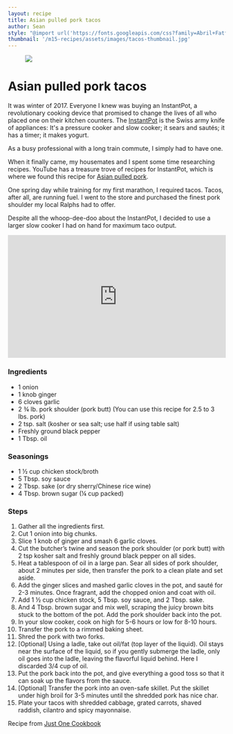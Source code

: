 ```yaml
---
layout: recipe
title: Asian pulled pork tacos
author: Sean
style: "@import url('https://fonts.googleapis.com/css?family=Abril+Fatface|Lato');body{margin:0;background-color:#e9af6c}.recipe-container{max-width:800px;width:calc(100% - 20px);margin-right:auto;margin-left:auto;padding:15px;background-color:#fff}.lead-image{max-width:800px;width:100%;margin:0 auto}.footnote,.ingredients,.steps{margin-top:30px}figure img{width:100%}h1{font-family: 'Abril Fatface', serif;font-size:36px;text-align:center;max-width:630px;margin:15px auto}h3{font-family:'Abril Fatface',serif;font-size:24px;max-width:630px;margin:15px auto}ol,p,ul{font-family:'Lato',sans-serif;font-size:18px;line-height:24px;max-width:630px;margin:15px auto}li{margin-bottom:15px}p.footnote{font-size:15px}"
thumbnail: '/m15-recipes/assets/images/tacos-thumbnail.jpg'
---
```

<div class="recipe-container">
	<figure class="lead-image">
		<img src="/m15-recipes/assets/images/tacos.jpg" />
	</figure>
	<h1>Asian pulled pork tacos</h1>
	<p>It was winter of 2017. Everyone I knew was buying an InstantPot, a revolutionary cooking device that promised to change the lives of all who placed one on their kitchen counters. The <a href="https://instantpot.com/" target="_blank">InstantPot</a> is the Swiss army knife of appliances: It's a pressure cooker and slow cooker; it sears and sautés; it has a timer; it makes yogurt.</p>
	<p>As a busy professional with a long train commute, I simply had to have one.</p>
	<p>When it finally came, my housemates and I spent some time researching recipes. YouTube has a treasure trove of recipes for InstantPot, which is where we found this recipe for <a href="https://www.youtube.com/watch?v=0Pf0L6HEdI8&t=1s" target="_blank">Asian pulled pork</a>.</p>
	<p>One spring day while training for my first marathon, I required tacos. Tacos, after all, are running fuel. I went to the store and purchased the finest pork shoulder my local Ralphs had to offer.</p>
	<p>Despite all the whoop-dee-doo about the InstantPot, I decided to use a larger slow cooker I had on hand for maximum taco output.</p>
	<style>.embed-container { position: relative; padding-bottom: 56.25%; height: 0; overflow: hidden; max-width: 100%; } .embed-container iframe, .embed-container object, .embed-container embed { position: absolute; top: 0; left: 0; width: 100%; height: 100%; }</style><div class='embed-container'><iframe src='https://www.youtube.com/embed/0Pf0L6HEdI8' frameborder='0' allowfullscreen></iframe></div>
	<div class="ingredients">
		<h3>Ingredients</h3>
		<ul>
			<li>1 onion</li>
			<li>1 knob ginger</li>
			<li>6 cloves garlic</li>
			<li>2 ¾ lb. pork shoulder (pork butt) (You can use this recipe for 2.5 to 3 lbs. pork)</li>
			<li>2 tsp. salt (kosher or sea salt; use half if using table salt)</li>
			<li>Freshly ground black pepper</li>
			<li>1 Tbsp. oil</li>
		</ul>
		<h3>Seasonings</h3>
		<ul>
			<li>1 ½ cup chicken stock/broth</li>
			<li>5 Tbsp. soy sauce</li>
			<li>2 Tbsp. sake (or dry sherry/Chinese rice wine)</li>
			<li>4 Tbsp. brown sugar (¼ cup packed)</li>
		</ul>
	</div>
	<div class="steps">
		<h3>Steps</h3>
		<ol>
			<li>Gather all the ingredients first.</li>
			<li>Cut 1 onion into big chunks.</li>
			<li>Slice 1 knob of ginger and smash 6 garlic cloves.</li>
			<li>Cut the butcher’s twine and season the pork shoulder (or pork butt) with 2 tsp kosher salt and freshly ground black pepper on all sides.</li>
			<li>Heat a tablespoon of oil in a large pan. Sear all sides of pork shoulder, about 2 minutes per side, then transfer the pork to a clean plate and set aside.</li>
			<li>Add the ginger slices and mashed garlic cloves in the pot, and sauté for 2-3 minutes. Once fragrant, add the chopped onion and coat with oil.</li>
			<li>Add 1 ½ cup chicken stock, 5 Tbsp. soy sauce, and 2 Tbsp. sake.</li>
			<li>And 4 Tbsp. brown sugar and mix well, scraping the juicy brown bits stuck to the bottom of the pot. Add the pork shoulder back into the pot.</li>
			<li>In your slow cooker, cook on high for 5-6 hours or low for 8-10 hours.</li>
			<li>Transfer the pork to a rimmed baking sheet.</li>
			<li>Shred the pork with two forks.</li>
			<li>[Optional] Using a ladle, take out oil/fat (top layer of the liquid). Oil stays near the surface of the liquid, so if you gently submerge the ladle, only oil goes into the ladle, leaving the flavorful liquid behind.  Here I discarded 3/4 cup of oil.</li>
			<li>Put the pork back into the pot, and give everything a good toss so that it can soak up the flavors from the sauce.</li>
			<li>[Optional] Transfer the pork into an oven-safe skillet. Put the skillet under high broil for 3-5 minutes until the shredded pork has nice char.</li>
			<li>Plate your tacos with shredded cabbage, grated carrots, shaved raddish, cilantro and spicy mayonnaise.</li>
		</ol>
	</div>
	<p class="footnote">Recipe from <a href="https://www.justonecookbook.com/instant-pot-asian-pulled-pork/" target="_blank">Just One Cookbook</a></p>
</div>